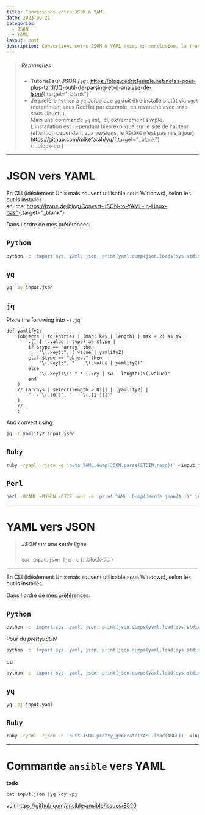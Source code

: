 ```yaml
---
title: Conversions entre JSON & YAML
date: 2023-09-21
categories: 
  - JSON
  - YAML
layout: post
description: Conversions entre JSON & YAML avec, en conclusion, la transformation de la sortie de la commande ad-hoc ansible en YAML
---
```


> ##### Remarques
> 
> - **Tutoriel sur JSON / *jq* :** <https://blog.cedrictemple.net/notes-pour-plus-tard/JQ-outil-de-parsing-et-d-analyse-de-json/>{:target="_blank"}
> - Je préfère `Python` à `yq` parce que `yq` doit être installé plutôt via `wget` (notamment sous RedHat par exemple, en revanche avec `snap` sous Ubuntu).  
>   Mais une commande `yq` est, ici, extrêmement simple.  
>   L'installation est cependant bien expliqué sur le site de l'auteur (attention cependant aux versions, le `README` n'est pas mis à jour): <https://github.com/mikefarah/yq/>{:target="_blank"}  
{: .block-tip }

---

JSON vers YAML
==============

En CLI (idéalement Unix mais souvent utilisable sous Windows), selon les outils installés  
source: <https://lzone.de/blog/Convert-JSON-to-YAML-in-Linux-bash>{:target="_blank"}  

Dans l'ordre de mes préférences:

## `Python`
```sh
python -c 'import sys, yaml, json; print(yaml.dump(json.loads(sys.stdin.read())))' <input.json
```

## `yq`
```sh
yq -oy input.json
```

## `jq`
Place the following into `~/.jq`
```
def yamlify2:
    (objects | to_entries | (map(.key | length) | max + 2) as $w |
        .[] | (.value | type) as $type |
        if $type == "array" then
            "\(.key):", (.value | yamlify2)
        elif $type == "object" then
            "\(.key):", "    \(.value | yamlify2)"
        else
            "\(.key):\(" " * (.key | $w - length))\(.value)"
        end
    )
    // (arrays | select(length > 0)[] | [yamlify2] |
        "  - \(.[0])", "    \(.[1:][])"
    )
    // .
    ;
```
And convert using:
```sh
jq -r yamlify2 input.json
```

## `Ruby`
```sh
ruby -ryaml -rjson -e 'puts YAML.dump(JSON.parse(STDIN.read))' <input.json
```

## `Perl`
```sh
perl -MYAML -MJSON -0777 -wnl -e 'print YAML::Dump(decode_json($_))' input.json
```

---

YAML vers JSON
==============

> ##### JSON sur une seule ligne
> `cat input.json |jq -c`
{: .block-tip }

---

En CLI (idéalement Unix mais souvent utilisable sous Windows), selon les outils installés  

Dans l'ordre de mes préférences:  

## `Python`
```sh
python -c 'import sys, yaml, json; print(json.dumps(yaml.load(sys.stdin.read(),Loader=yaml.FullLoader)))' <input.yaml
```
Pour du *prettyJSON*
```sh
python -c 'import sys, yaml, json; print(json.dumps(yaml.load(sys.stdin.read(),Loader=yaml.FullLoader),indent=2))' <input.yaml
```
ou
```sh
python -c 'import sys, yaml, json; print(json.dumps(yaml.load(sys.stdin.read(),Loader=yaml.FullLoader)))' <input.yaml | jq
```

## `yq`
```sh
yq -oj input.yaml
```

## `Ruby`
```sh
ruby -ryaml -rjson -e 'puts JSON.pretty_generate(YAML.load(ARGF))' <input.yaml
```

---

Commande `ansible` vers YAML
============================

**todo**

`cat input.json |yq -oy -pj`

voir <https://github.com/ansible/ansible/issues/8520>
